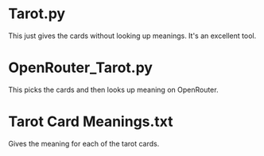 # Tarot.py
This just gives the cards without looking up meanings. It's an excellent tool.

# OpenRouter_Tarot.py
This picks the cards and then looks up meaning on OpenRouter.

# Tarot Card Meanings.txt
Gives the meaning for each of the tarot cards.
